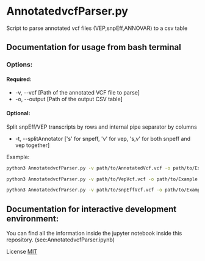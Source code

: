 # AnnotatedvcfParser.py
Script to parse annotated vcf files (VEP,snpEff,ANNOVAR) to a csv table 

## Documentation for usage from bash terminal 

### Options:

#### Required:
* -v, --vcf    [Path of the annotated VCF file to parse]
* -o, --output [Path of the output CSV table]  

#### Optional:
Split snpEff/VEP transcripts by rows and internal pipe separator by columns
* -t, --splitAnnotator ['s' for snpeff, 'v' for vep, 's,v' for both snpeff and vep together]

Example:
```bash
python3 AnnotatedvcfParser.py -v path/to/AnnotatedVcf.vcf -o path/to/Example.csv  
```

```bash
python3 AnnotatedvcfParser.py -v path/to/VepVcf.vcf -o path/to/Example.csv --splitAnnotator v 
```

```bash
python3 AnnotatedvcfParser.py -v path/to/snpEffVcf.vcf -o path/to/Example.csv --splitAnnotator s 
```

## Documentation for interactive development environment:

You can find all the information inside the jupyter notebook inside this repository. (see:AnnotatedvcfParser.ipynb)

License 
[MIT](https://choosealicense.com/licenses/mit/)

